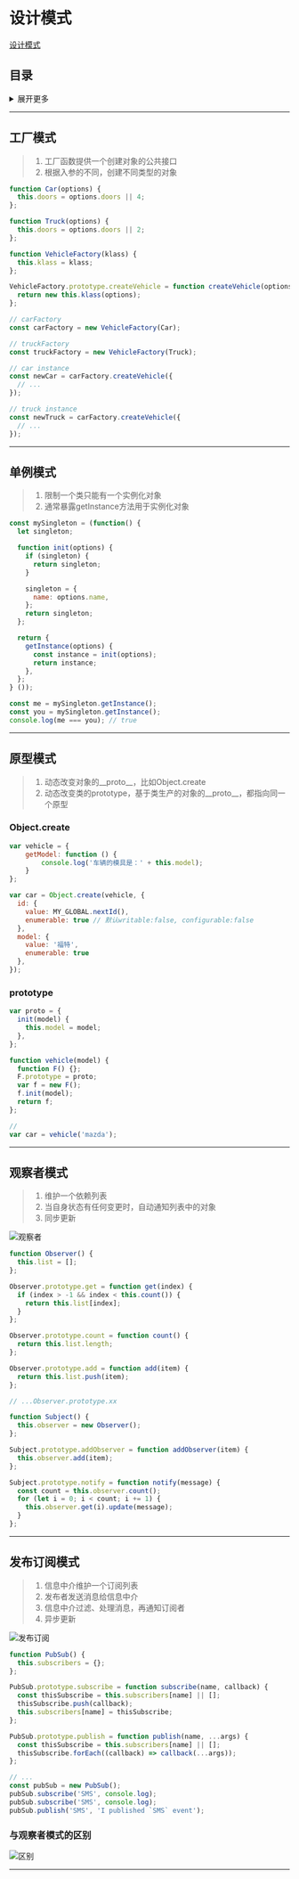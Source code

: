 # 设计模式

[设计模式](https://www.w3cschool.cn/zobyhd/pyunfozt.html)

## 目录
<details>
<summary>展开更多</summary>

* [`工厂模式`](#工厂模式)
* [`单例模式`](#单例模式)
* [`原型模式`](#原型模式)
* [`观察者模式`](#观察者模式)
* [`发布订阅模式`](#发布订阅模式)

</details>

---

## 工厂模式
>
> 1. 工厂函数提供一个创建对象的公共接口
> 2. 根据入参的不同，创建不同类型的对象

```js
function Car(options) {
  this.doors = options.doors || 4;
};

function Truck(options) {
  this.doors = options.doors || 2;
};

function VehicleFactory(klass) {
  this.klass = klass;
};

VehicleFactory.prototype.createVehicle = function createVehicle(options) {
  return new this.klass(options);
};

// carFactory
const carFactory = new VehicleFactory(Car);

// truckFactory
const truckFactory = new VehicleFactory(Truck);

// car instance
const newCar = carFactory.createVehicle({
  // ...
});

// truck instance
const newTruck = carFactory.createVehicle({
  // ...
});
```

---

## 单例模式
>
> 1. 限制一个类只能有一个实例化对象
> 2. 通常暴露getInstance方法用于实例化对象

```js
const mySingleton = (function() {
  let singleton;

  function init(options) {
    if (singleton) {
      return singleton;
    }

    singleton = {
      name: options.name,
    };
    return singleton;
  };

  return {
    getInstance(options) {
      const instance = init(options);
      return instance;
    },
  };
} ());

const me = mySingleton.getInstance();
const you = mySingleton.getInstance();
console.log(me === you); // true
```

---

## 原型模式
>
> 1. 动态改变对象的__proto__，比如Object.create
> 2. 动态改变类的prototype，基于类生产的对象的__proto__，都指向同一个原型

### Object.create
```js
var vehicle = {
    getModel: function () {
        console.log('车辆的模具是：' + this.model);
    }
};

var car = Object.create(vehicle, {
  id: {
    value: MY_GLOBAL.nextId(),
    enumerable: true // 默认writable:false, configurable:false
  },
  model: {
    value: '福特',
    enumerable: true
  },
});
```

### prototype
```js
var proto = {
  init(model) {
    this.model = model;
  },
};

function vehicle(model) {
  function F() {};
  F.prototype = proto;
  var f = new F();
  f.init(model);
  return f;
};

//
var car = vehicle('mazda');
```

---

## 观察者模式
>
> 1. 维护一个依赖列表
> 2. 当自身状态有任何变更时，自动通知列表中的对象
> 3. 同步更新

![观察者](./观察者.png)

```js
function Observer() {
  this.list = [];
};

Observer.prototype.get = function get(index) {
  if (index > -1 && index < this.count()) {
    return this.list[index];
  }
};

Observer.prototype.count = function count() {
  return this.list.length;
};

Observer.prototype.add = function add(item) {
  return this.list.push(item);
};

// ...Observer.prototype.xx

function Subject() {
  this.observer = new Observer();
};

Subject.prototype.addObserver = function addObserver(item) {
  this.observer.add(item);
};

Subject.prototype.notify = function notify(message) {
  const count = this.observer.count();
  for (let i = 0; i < count; i += 1) {
    this.observer.get(i).update(message);
  }
};
```

---

## 发布订阅模式
>
> 1. 信息中介维护一个订阅列表
> 2. 发布者发送消息给信息中介
> 3. 信息中介过滤、处理消息，再通知订阅者
> 4. 异步更新

![发布订阅](./发布订阅.png)

```js
function PubSub() {
  this.subscribers = {};
};

PubSub.prototype.subscribe = function subscribe(name, callback) {
  const thisSubscribe = this.subscribers[name] || [];
  thisSubscribe.push(callback);
  this.subscribers[name] = thisSubscribe;
};

PubSub.prototype.publish = function publish(name, ...args) {
  const thisSubscribe = this.subscribers[name] || [];
  thisSubscribe.forEach((callback) => callback(...args));
};

// ...
const pubSub = new PubSub();
pubSub.subscribe('SMS', console.log);
pubSub.subscribe('SMS', console.log);
pubSub.publish('SMS', 'I published `SMS` event');
```

### 与观察者模式的区别

![区别](./发布订阅vs观察者.png)

---



